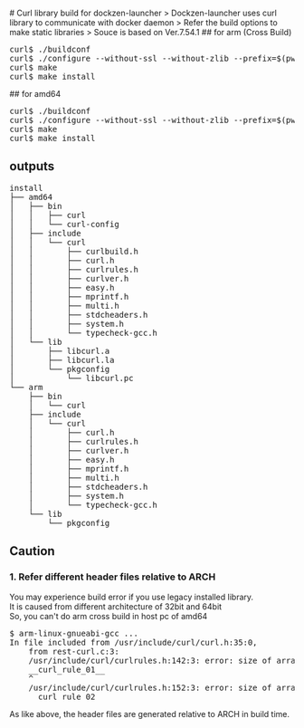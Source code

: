 <br>
# Curl library build for dockzen-launcher
> Dockzen-launcher uses curl library to communicate with docker daemon  
> Refer the build options to make static libraries  
> Souce is based on Ver.7.54.1 
## for arm (Cross Build)
<pre>
curl$ ./buildconf
curl$ ./configure --without-ssl --without-zlib --prefix=$(pwd)/install/arm LDFLAGS="-static" --build=x86_64-linux --host=arm-linux-gnueabi CC=arm-linux-gnueabi-gcc 
curl$ make
curl$ make install
</pre>      
## for amd64
<pre>
curl$ ./buildconf
curl$ ./configure --without-ssl --without-zlib --prefix=$(pwd)/install/amd64 LDFLAGS="-static"
curl$ make
curl$ make install
</pre>      

## outputs
<pre>
install
├── amd64
│   ├── bin
│   │   ├── curl
│   │   └── curl-config
│   ├── include
│   │   └── curl
│   │       ├── curlbuild.h
│   │       ├── curl.h
│   │       ├── curlrules.h
│   │       ├── curlver.h
│   │       ├── easy.h
│   │       ├── mprintf.h
│   │       ├── multi.h
│   │       ├── stdcheaders.h
│   │       ├── system.h
│   │       └── typecheck-gcc.h
│   └── lib
│       ├── libcurl.a
│       ├── libcurl.la
│       └── pkgconfig
│           └── libcurl.pc
└── arm
    ├── bin
    │   └── curl
    ├── include
    │   └── curl
    │       ├── curl.h
    │       ├── curlrules.h
    │       ├── curlver.h
    │       ├── easy.h
    │       ├── mprintf.h
    │       ├── multi.h
    │       ├── stdcheaders.h
    │       ├── system.h
    │       └── typecheck-gcc.h
    └── lib
        └── pkgconfig
</pre> 
  
## Caution
### 1. Refer different header files relative to ARCH    
You may experience build error if you use legacy installed library.  
It is caused from different architecture of 32bit and 64bit  
So, you can't do arm cross build in host pc of amd64
<pre>
$ arm-linux-gnueabi-gcc ...
In file included from /usr/include/curl/curl.h:35:0,
	from rest-curl.c:3:
	/usr/include/curl/curlrules.h:142:3: error: size of array ‘__curl_rule_01__’ is negative
	__curl_rule_01__
	^
	/usr/include/curl/curlrules.h:152:3: error: size of array ‘__curl_rule_02__’ is negative
	__curl_rule_02__
</pre>
As like above, the header files are generated relative to ARCH in build time.  
<br>
<br>
 
